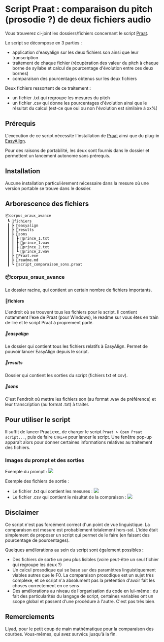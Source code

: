 # Script Praat : comparaison du pitch (prosodie ?) de deux fichiers audio

Vous trouverez ci-joint les dossiers/fichiers concernant le script [Praat](https://www.fon.hum.uva.nl/praat/).

Le script se décompose en 3 parties :
- application d'easyalign sur les deux fichiers son ainsi que leur transcription
- traitement de chaque fichier (récupération des valeur du pitch à chaque borne de syllabe et calcul de pourcentage d'évolution entre ces deux bornes)
- comparaison des pourcentages obtenus sur les deux fichiers

Deux fichiers ressortent de ce traitement :
- un fichier .txt qui regroupe les mesures du pitch
- un fichier .csv qui donne les pourcentages d'évolution ainsi que le résultat du calcul (est-ce que oui ou non l'évolution est similaire à xx%)

## Prérequis

L'execution de ce script nécessite l'installation de [Praat](https://www.fon.hum.uva.nl/praat/) ainsi que du plug-in [EasyAlign](http://latlcui.unige.ch/phonetique/easyalign.php).

Pour des raisons de portabilité, les deux sont fournis dans le dossier et permettent un lancement autonome sans prérequis.

## Installation

Aucune installation particulièrement nécessaire dans la mesure où une version portable se trouve dans le dossier.

## Arborescence des fichiers
```
📦corpus_oraux_avance
 ┗ 📂fichiers
 ┃ ┣ 📂easyalign
 ┃ ┣ 📂results
 ┃ ┣ 📂sons
 ┃ ┃ ┣ 📜prince_1.txt
 ┃ ┃ ┣ 📜prince_1.wav
 ┃ ┃ ┣ 📜prince_2.txt
 ┃ ┃ ┗ 📜prince_2.wav
 ┃ ┣ 📜Praat.exe
 ┃ ┣ 📜readme.md
 ┃ ┗ 📜script_comparaison_sons.praat
 ```

### 📦corpus_oraux_avance

Le dossier racine, qui contient un certain nombre de fichiers importants.

#### 📂fichiers
L'endroit où se trouvent tous les fichiers pour le script.
Il contient notamment l'exe de Praat (pour Windows), le readme sur vous êtes en train de lire et le script Praat à proprement parlé.

##### 📂easyalign

Le dossier qui contient tous les fichiers relatifs à EasyAlign. Permet de pouvoir lancer EasyAlign depuis le script.

##### 📂results

Dossier qui contient les sorties du script (fichiers txt et csv).

##### 📂sons

C'est l'endroit où mettre les fichiers son (au format .wav de préférence) et leur transcription (au format .txt) à traiter.

## Pour utiliser le script

Il suffit de lancer Praat.exe, de charger le script ```Praat > Open Praat script...```, puis de faire ```CTRL+R``` pour lancer le script.
Une fenêtre pop-up apparaît alors pour donner certaines informations relatives au traitement des fichiers.

### Images du prompt et des sorties 
Exemple du prompt : 
![](https://i.imgur.com/oFtWP6H.png)

Exemple des fichiers de sortie  :
- Le fichier .txt qui contient les mesures : ![](https://i.imgur.com/fOgCh9M.png)
- Le fichier .csv qui contient le résultat de la compraison : ![](https://i.imgur.com/aEMTkst.png)

## Disclaimer

Ce script n'est pas forcément correct d'un point de vue linguistique. La comparaison est mesure est probablement totalement hors-sol. L'idée était simplement de proposer un script qui permet de le faire (en faisant des pourcentage de pourcentages).

Quelques améliorations au sein du script sont également possibles :
- Des fichiers de sortie un peu plus lisibles (voire peut-être un seul fichier qui regroupe les deux ?)
- Un calcul prosodique qui se base sur des paramètres linguistiquement viables autres que le F0. La comparaison prosodique est un sujet très complexe, et ce script n'a absolument pas la prétention d'avoir fait les choses correctement en ce sens
- Des améliorations au niveau de l'organisation du code en lui-même : du fait des particularités du langage de script, certaines variables ont un scope global et passent d'une procédure à l'autre. C'est pas très bien.

## Remerciements
Llyad, pour le petit coup de main mathématique pour la comparaison des courbes.
Vous-mêmes, qui avez survécu jusqu'à la fin.

